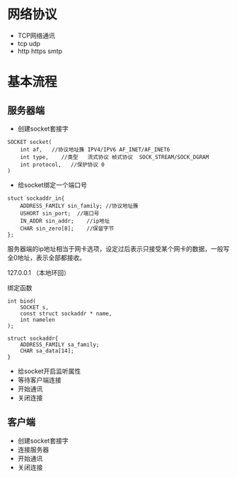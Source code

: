 # 网络协议

* TCP网络通讯
* tcp  udp
* http  https   smtp


# 基本流程

## 服务器端

* 创建socket套接字

```
SOCKET socket(
	int af,   //协议地址簇 IPV4/IPV6 AF_INET/AF_INET6
	int type,    //类型   流式协议 帧式协议  SOCK_STREAM/SOCK_DGRAM
	int protocol,   //保护协议 0
)
```

* 给socket绑定一个端口号

```
stuct sockaddr_in{
	ADDRESS_FAMILY sin_family; //协议地址簇
	USHORT sin_port;  //端口号
	IN_ADDR sin_addr;    //ip地址
	CHAR sin_zero[8];    //保留字节
};
```

服务器端的ip地址相当于网卡选项，设定过后表示只接受某个网卡的数据，一般写全0地址，表示全部都接收。

127.0.0.1  （本地环回）

绑定函数

```
int bind(
	SOCKET s,
	const struct sockaddr * name,
	int namelen
);
```


```
struct sockaddr{
	ADDRESS_FAMILY sa_family;
	CHAR sa_data[14];
}
```



* 给socket开启监听属性
* 等待客户端连接
* 开始通讯
* 关闭连接




## 客户端

* 创建socket套接字
* 连接服务器
* 开始通讯
* 关闭连接
